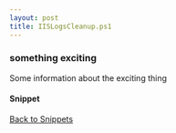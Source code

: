 ```yaml
---
layout: post
title: IISLogsCleanup.ps1
---
```


### something exciting

Some information about the exciting thing

#### Snippet

<script src="https://gist-it.appspot.com/github.com/BanterBoy/scripts-blog/blob/master/PowerShell/tools/IISLogsCleanup.ps1"></script>

<a href="/menu/_pages/snippets.html">Back to Snippets</a>
